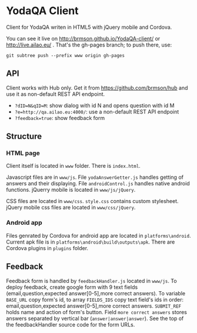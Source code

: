 # YodaQA Client
Client for YodaQA writen in HTML5 with jQuery mobile and Cordova.

You can see it live on http://brmson.github.io/YodaQA-client/ or
http://live.ailao.eu/ .
That's the gh-pages branch; to push there, use:
	
	git subtree push --prefix www origin gh-pages

## API
Client works with Hub only. Get it from https://github.com/brmson/hub and use it as non-default REST API endpoint.
  * ``?dID=N&qID=M``: show dialog with id N and opens question with id M
  * ``?e=http://qa.ailao.eu:4000/``: use a non-default REST API endpoint
  * ``?feedback=true``: show feedback form

## Structure

### HTML page
Client itself is located in `www` folder. There is `index.html`. 

Javascript files are in `www/js`. 
File `yodaAnswerGetter.js` handles getting of answers and their displaying.
File `androidControl.js` handles native android functions.
jQuerry mobile is located in `www/js/jQuery`.

CSS files are located in `www/css`. `style.css` contains custom stylesheet. jQuery mobile css files are located in `www/css/jQuery`.

### Android app
Files genrated by Cordova for android app are located in `platforms\android`. Current apk file is in `platforms\android\build\outputs\apk`. There are Cordova plugins in `plugins` folder.

## Feedback
Feedback form is handled by `feedbackHandler.js` located in `www/js`. To deploy feedback, create google form with 9 text
fields (email,question,expected answer[0-5],more correct answers). To variable `BASE_URL` copy form's id, to array `FIELDS_IDS` copy text field's
ids in order: email,question,expected answer[0-5],more correct answers. `SUBMIT_REF` holds name and action of form's button.
Field `more correct answers` stores answers separated by vertical bar (`answer|answer|answer`).
See the top of the feedbackHandler source code for the form URLs.
